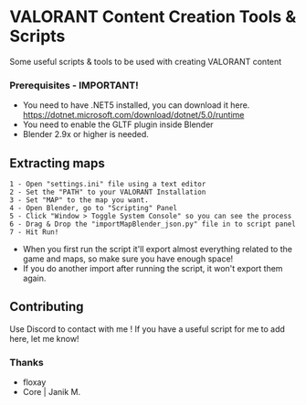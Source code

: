 # VALORANT Content Creation Tools & Scripts

Some useful scripts & tools to be used with creating VALORANT content

### Prerequisites - IMPORTANT!
- You need to have .NET5 installed, you can download it here. https://dotnet.microsoft.com/download/dotnet/5.0/runtime
- You need to enable the GLTF plugin inside Blender
- Blender 2.9x or higher is needed.
## Extracting maps


    1 - Open "settings.ini" file using a text editor
    2 - Set the "PATH" to your VALORANT Installation
    3 - Set "MAP" to the map you want.
    4 - Open Blender, go to "Scripting" Panel
    5 - Click "Window > Toggle System Console" so you can see the process
    6 - Drag & Drop the "importMapBlender_json.py" file in to script panel
    7 - Hit Run!

- When you first run the script it'll export almost everything related to the game and maps, so make sure you have enough space!
- If you do another import after running the script, it won't export them again.


## Contributing
Use Discord to contact with me ! If you have a useful script for me to add here, let me know!

### Thanks
- floxay
- Core | Janik M.
